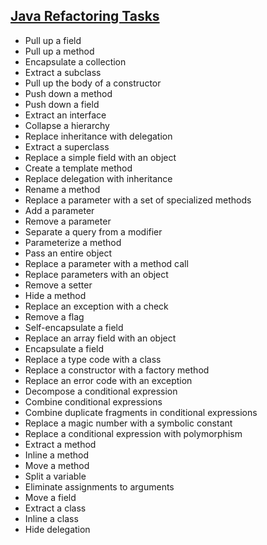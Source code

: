 ## [Java Refactoring Tasks](https://codegym.cc/quests/lectures/questmultithreading.level05.lecture16)
- Pull up a field
- Pull up a method
- Encapsulate a collection
- Extract a subclass
- Pull up the body of a constructor
- Push down a method
- Push down a field
- Extract an interface
- Collapse a hierarchy
- Replace inheritance with delegation
- Extract a superclass
- Replace a simple field with an object
- Create a template method
- Replace delegation with inheritance
- Rename a method
- Replace a parameter with a set of specialized methods
- Add a parameter
- Remove a parameter
- Separate a query from a modifier
- Parameterize a method
- Pass an entire object
- Replace a parameter with a method call
- Replace parameters with an object
- Remove a setter
- Hide a method
- Replace an exception with a check
- Remove a flag
- Self-encapsulate a field
- Replace an array field with an object
- Encapsulate a field
- Replace a type code with a class
- Replace a constructor with a factory method
- Replace an error code with an exception
- Decompose a conditional expression
- Combine conditional expressions
- Combine duplicate fragments in conditional expressions
- Replace a magic number with a symbolic constant
- Replace a conditional expression with polymorphism
- Extract a method
- Inline a method
- Move a method
- Split a variable
- Eliminate assignments to arguments
- Move a field
- Extract a class
- Inline a class
- Hide delegation